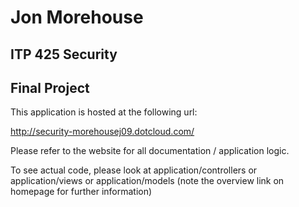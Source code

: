Jon Morehouse
=

ITP 425 Security 
-

Final Project
-

This application is hosted at the following url:

http://security-morehousej09.dotcloud.com/

Please refer to the website for all documentation / application logic.

To see actual code, please look at application/controllers or application/views or application/models (note the overview link on homepage for further information)


